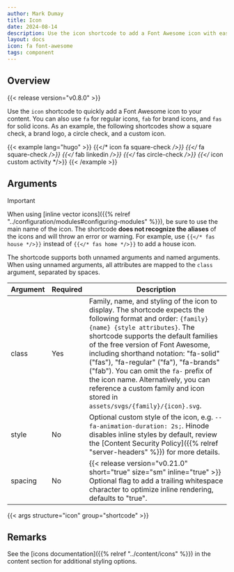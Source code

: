 ```yaml
---
author: Mark Dumay
title: Icon
date: 2024-08-14
description: Use the icon shortcode to add a Font Awesome icon with ease.
layout: docs
icon: fa font-awesome
tags: component
---
```


## Overview

{{< release version="v0.8.0" >}}

Use the `icon` shortcode to quickly add a Font Awesome icon to your content. You can also use `fa` for regular icons, `fab` for brand icons, and `fas` for solid icons. As an example, the following shortcodes show a square check, a brand logo, a circle check, and a custom icon.

<!-- markdownlint-disable MD037 -->
{{< example lang="hugo" >}}
{{</* icon fa square-check */>}}
{{</* fa square-check */>}}
{{</* fab linkedin */>}}
{{</* fas circle-check */>}}
{{</* icon custom activity */>}}
{{< /example >}}
<!-- markdownlint-enable MD037 -->

## Arguments

> [!IMPORTANT]
> When using [inline vector icons]({{% relref "../configuration/modules#configuring-modules" %}}), be sure to use the main name of the icon. The shortcode **does not recognize the aliases** of the icons and will throw an error or warning. For example, use `{{</* fas house */>}}` instead of `{{</* fas home */>}}` to add a house icon.

The shortcode supports both unnamed arguments and named arguments. When using unnamed arguments, all attributes are mapped to the `class` argument, separated by spaces.

<!-- markdownlint-disable MD037 MD058 -->
| Argument  | Required | Description |
|-----------|----------|-------------|
| class     | Yes | Family, name, and styling of the icon to display. The shortcode expects the following format and order: `{family} {name} {style attributes}`. The shortcode supports the default families of the free version of Font Awesome, including shorthand notation: "fa-solid" ("fas"), "fa-regular" ("fa"), "fa-brands" ("fab"). You can omit the `fa-` prefix of the icon name. Alternatively, you can reference a custom family and icon stored in `assets/svgs/{family}/{icon}.svg`. |
| style     | No | Optional custom style of the icon, e.g. `--fa-animation-duration: 2s;`. Hinode disables inline styles by default, review the [Content Security Policy]({{% relref "server-headers" %}}) for more details. |
| spacing   | No | {{< release version="v0.21.0" short="true" size="sm" inline="true" >}} Optional flag to add a trailing whitespace character to optimize inline rendering, defaults to "true". |
<!-- markdownlint-enable MD037 MD058 -->

{{< args structure="icon" group="shortcode" >}}

## Remarks

See the [icons documentation]({{% relref "../content/icons" %}}) in the content section for additional styling options.
